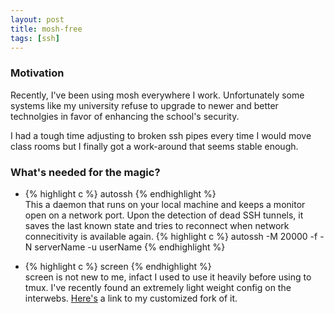 ```yaml
---
layout: post
title: mosh-free
tags: [ssh]
---
```


### Motivation

Recently, I've been using mosh everywhere I work. Unfortunately
some systems like my university refuse to upgrade to newer and better
technolgies in favor of enhancing the school's security.

I had a tough time adjusting to broken ssh pipes every time I would
move class rooms but I finally got a work-around that seems stable enough.


### What's needed for the magic?

* {% highlight c %} autossh {% endhighlight %}    
This a daemon that runs on your local machine and keeps a monitor open on a network port. Upon
the detection of dead SSH tunnels, it saves the last known state and tries to reconnect when
network connecitivity is available again.
{% highlight c %}
autossh -M 20000 -f -N serverName -u userName
{% endhighlight %}

* {% highlight c %} screen {% endhighlight %}     
screen is not new to me, infact I used to use it heavily before using to tmux. I've recently
found an extremely light weight config on the interwebs. [Here's](https://github.com/simar7/dotconfigs/blob/0a5488806fcb8b2eff5befab89f64052048a8706/screen/.screenrc)  a link to my customized fork of it.
